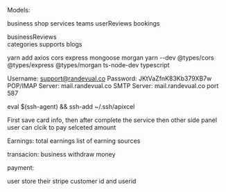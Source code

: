 Models:

business
shop
services
teams
userReviews
bookings

businessReviews                                                                                                 
categories
supports
blogs


yarn add axios cors express mongoose morgan
yarn --dev @types/cors @types/express @types/morgan ts-node-dev typescript



Username:	support@randevual.co
Password:	JKtVaZfnK83Kb379XB7w
POP/IMAP Server:	mail.randevual.co
SMTP Server:	mail.randevual.co port 587


eval $(ssh-agent) && ssh-add ~/.ssh/apixcel



First save card info, then after complete the service then other side panel user can clcik to pay selceted amount


Earnings:
total earnings
list of earning sources

transacion:
business withdraw money

payment:

user store their stripe customer id
and userid





